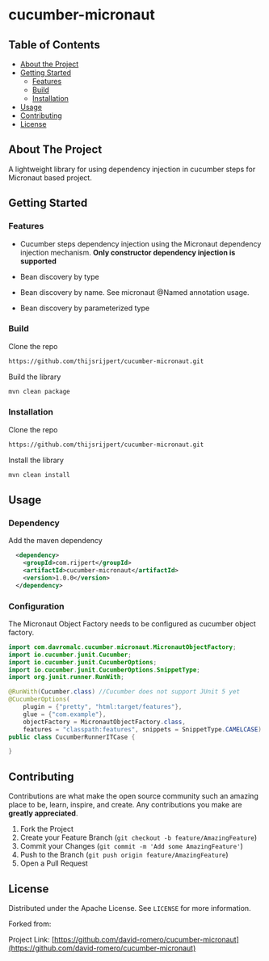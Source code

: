 # cucumber-micronaut

## Table of Contents

* [About the Project](#about-the-project)
* [Getting Started](#getting-started)
  * [Features](#features)
  * [Build](#build)
  * [Installation](#installation)
* [Usage](#usage)
* [Contributing](#contributing)
* [License](#license)

## About The Project

A lightweight library for using dependency injection in cucumber steps for Micronaut based project.

## Getting Started

### Features

- Cucumber steps dependency injection using the Micronaut dependency injection mechanism. **Only constructor dependency injection is supported**

- Bean discovery by type
- Bean discovery by name. See micronaut @Named annotation usage.
- Bean discovery by parameterized type

### Build

Clone the repo

```sh
https://github.com/thijsrijpert/cucumber-micronaut.git
```

Build the library

```sh
mvn clean package
```

### Installation

Clone the repo

```sh
https://github.com/thijsrijpert/cucumber-micronaut.git
```

Install the library

```sh
mvn clean install
```

## Usage

### Dependency

Add the maven dependency

```xml
  <dependency>
    <groupId>com.rijpert</groupId>
    <artifactId>cucumber-micronaut</artifactId>
    <version>1.0.0</version>
  </dependency>
```

### Configuration

The Micronaut Object Factory needs to be configured as cucumber object factory.

```java
import com.davromalc.cucumber.micronaut.MicronautObjectFactory;
import io.cucumber.junit.Cucumber;
import io.cucumber.junit.CucumberOptions;
import io.cucumber.junit.CucumberOptions.SnippetType;
import org.junit.runner.RunWith;

@RunWith(Cucumber.class) //Cucumber does not support JUnit 5 yet
@CucumberOptions(
    plugin = {"pretty", "html:target/features"},
    glue = {"com.example"},
    objectFactory = MicronautObjectFactory.class,
    features = "classpath:features", snippets = SnippetType.CAMELCASE)
public class CucumberRunnerITCase {

}
```

## Contributing

Contributions are what make the open source community such an amazing place to be, learn, inspire, and create. Any contributions you make are **greatly appreciated**.

1. Fork the Project
2. Create your Feature Branch (`git checkout -b feature/AmazingFeature`)
3. Commit your Changes (`git commit -m 'Add some AmazingFeature'`)
4. Push to the Branch (`git push origin feature/AmazingFeature`)
5. Open a Pull Request

## License

Distributed under the Apache License. See `LICENSE` for more information.

Forked from:

Project Link: [https://github.com/david-romero/cucumber-micronaut](https://github.com/david-romero/cucumber-micronaut)
